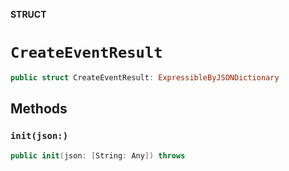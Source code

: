 **STRUCT**

# `CreateEventResult`

```swift
public struct CreateEventResult: ExpressibleByJSONDictionary
```

## Methods
### `init(json:)`

```swift
public init(json: [String: Any]) throws
```
